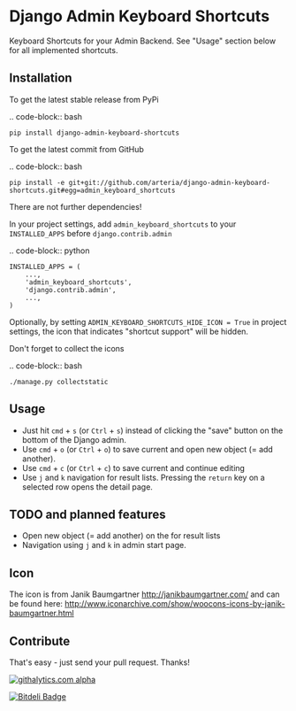 Django Admin Keyboard Shortcuts
============

Keyboard Shortcuts for your Admin Backend. See "Usage" section below for all implemented shortcuts.


Installation
------------

To get the latest stable release from PyPi 

.. code-block:: bash

    pip install django-admin-keyboard-shortcuts

To get the latest commit from GitHub

.. code-block:: bash

    pip install -e git+git://github.com/arteria/django-admin-keyboard-shortcuts.git#egg=admin_keyboard_shortcuts

 
There are not further dependencies! 

In your project settings, add ``admin_keyboard_shortcuts`` to your ``INSTALLED_APPS`` before ``django.contrib.admin``

.. code-block:: python

    INSTALLED_APPS = (
        ...,
        'admin_keyboard_shortcuts',
        'django.contrib.admin', 
        ...,
    )
   


Optionally, by setting ``ADMIN_KEYBOARD_SHORTCUTS_HIDE_ICON = True`` in project settings, the icon that indicates 
"shortcut support" will be hidden. 

 


Don't forget to collect the icons

.. code-block:: bash

    ./manage.py collectstatic


Usage
-----

* Just hit ``cmd`` + ``s`` (or ``Ctrl`` + ``s``) instead of clicking the "save" button on the bottom of the Django admin. 
* Use ``cmd`` + ``o`` (or ``Ctrl`` + ``o``) to save current and open new object (= add another). 
* Use ``cmd`` + ``c`` (or ``Ctrl`` + ``c``) to save current and continue editing
* Use ``j`` and ``k`` navigation for result lists. Pressing the ``return`` key on a selected row opens the detail page.


TODO and planned features
-------------------------
* Open new object (= add another) on the for result lists
* Navigation using ``j`` and ``k`` in admin start page.


Icon
----

The icon is from Janik Baumgartner http://janikbaumgartner.com/
and can be found here: http://www.iconarchive.com/show/woocons-icons-by-janik-baumgartner.html

Contribute
----------

That's easy - just send your pull request. Thanks!

[![githalytics.com alpha](https://cruel-carlota.pagodabox.com/7f7a13db7f686a56c9a5c6b43d6f8486 "githalytics.com")](http://githalytics.com/arteria/django-admin-keyboard-shortcuts)


[![Bitdeli Badge](https://d2weczhvl823v0.cloudfront.net/philippeowagner/django-admin-keyboard-shortcuts/trend.png)](https://bitdeli.com/free "Bitdeli Badge")


